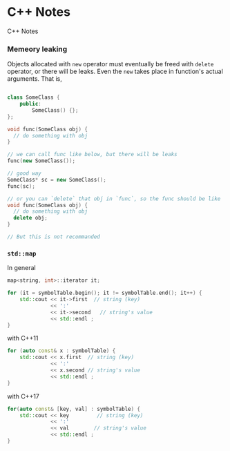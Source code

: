 # C++ Notes
C++ Notes

### Memeory leaking

Objects allocated with `new` operator must eventually be freed with `delete` operator, or there will be leaks. Even the `new` takes place in function's actual arguments. That is,

```c++

class SomeClass {
    public:
        SomeClass() {};
};

void func(SomeClass obj) {
  // do something with obj
}

// we can call func like below, but there will be leaks
func(new SomeClass());

// good way
SomeClass* sc = new SomeClass();
func(sc);

// or you can `delete` that obj in `func`, so the func should be like
void func(SomeClass obj) {
  // do something with obj
  delete obj;
}

// But this is not recommanded
```

### `std::map`

In general

```c++
map<string, int>::iterator it;

for (it = symbolTable.begin(); it != symbolTable.end(); it++) {
    std::cout << it->first  // string (key)
              << ':'
              << it->second   // string's value 
              << std::endl ;
}
```

with C++11

```c++
for (auto const& x : symbolTable) {
    std::cout << x.first  // string (key)
              << ':' 
              << x.second // string's value 
              << std::endl ;
}
```

with C++17

```c++
for(auto const& [key, val] : symbolTable) {
    std::cout << key         // string (key)
              << ':'  
              << val        // string's value
              << std::endl ;
}
```
